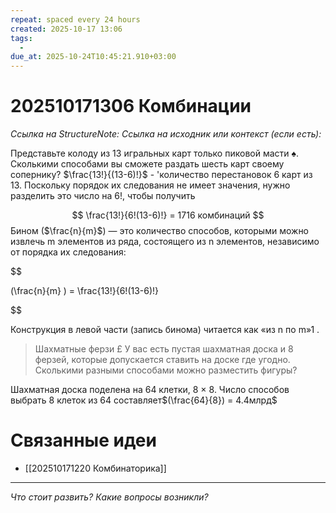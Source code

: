 ```yaml
---
repeat: spaced every 24 hours
created: 2025-10-17 13:06
tags:
  - 
due_at: 2025-10-24T10:45:21.910+03:00
---
```

# 202510171306 Комбинации

*Ссылка на StructureNote:*
*Ссылка на исходник или контекст (если есть):*

Представьте колоду из 13 игральных карт только пиковой масти ♠. Сколькими способами вы сможете раздать шесть карт своему сопернику? $\frac{13!}{(13-6)!}$ - 'количество перестановок 6 карт из 13. Поскольку порядок их следования не имеет значения, нужно разделить это число на 6!, чтобы получить

$$
\frac{13!}{6!(13-6)!} = 1716   комбинаций 
$$ Бином ($\frac{n}{m}$) — это количество способов, которыми можно извлечь m элементов из ряда, состоящего из n элементов, независимо от порядка их следования:

$$

(\frac{n}{m} ) = \frac{13!}{6!(13-6)!}

$$

Конструкция в левой части (запись бинома) читается как «из n по m»1 .

> Шахматные ферзи £ У вас есть пустая шахматная доска и 8 ферзей, которые допускается ставить на доске где угодно. Сколькими разными способами можно разместить фигуры?

Шахматная доска поделена на 64 клетки, 8 × 8. Число способов выбрать 8 клеток из 64 составляет$(\frac{64}{8}) = 4.4млрд$ 

# Связанные идеи

- [[202510171220 Комбинаторика]]
---

*Что стоит развить? Какие вопросы возникли?*
